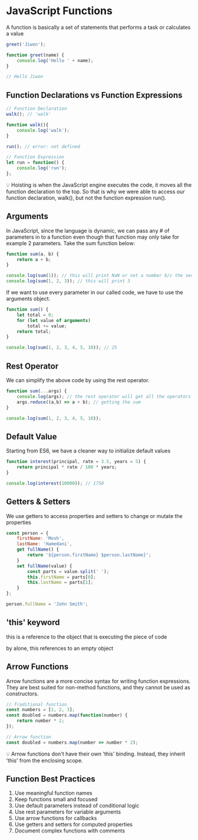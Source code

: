# JavaScript Functions

A function is basically a set of statements that performs a task or calculates a value

```javascript
greet('Jiwon');

function greet(name) {
    console.log('Hello ' + name);
}

// Hello Jiwon
```

## Function Declarations vs Function Expressions

```javascript
// Function Declaration
walk(); // 'walk'

function walk(){
    console.log('walk');
}

run(); // error: not defined

// Function Expression
let run = function() {
    console.log('run');
};
```

<aside>
💡 Hoisting is when the JavaScript engine executes the code, it moves all the function declaration to the top. So that is why we were able to access our function declaration, walk(), but not the function expression run().
</aside>

## Arguments

In JavaScript, since the language is dynamic, we can pass any # of parameters in to a function even though that function may only take for example 2 parameters. Take the sum function below:

```javascript
function sum(a, b) {
    return a + b;
}

console.log(sum(1)); // this will print NaN or not a number b/c the second parameter will automatically be initalized to undefined
console.log(sum(1, 2, 3)); // this will print 3
```

If we want to use every parameter in our called code, we have to use the arguments object.

```javascript
function sum() {
    let total = 0;
    for (let value of arguments)
        total += value;
    return total;
}

console.log(sum(1, 2, 3, 4, 5, 10)); // 25
```

## Rest Operator

We can simplify the above code by using the rest operator.

```javascript
function sum(...args) { 
    console.log(args); // the rest operator will get all the operators and put them in an array
    args.reduce((a,b) => a + b); // getting the sum
}

console.log(sum(1, 2, 3, 4, 5, 10));
```

## Default Value

Starting from ES6, we have a cleaner way to initialize default values

```javascript
function interest(principal, rate = 3.5, years = 5) {
    return principal * rate / 100 * years;
}

console.log(interest(10000)); // 1750
```

## Getters & Setters

We use getters to access properties and setters to change or mutate the properties

```javascript
const person = {
    firstName: 'Mosh',
    lastName: 'Hamedani',
    get fullName() {
        return '${person.firstName} $person.lastName}';
    }
    set fullName(value) {
        const parts = value.split(' ');
        this.firstName = parts[0];
        this.lastName = parts[1];
    }
};

person.fullName = 'John Smith';
```

## 'this' keyword

this is a reference to the object that is executing the piece of code

by alone, this references to an empty object

## Arrow Functions

Arrow functions are a more concise syntax for writing function expressions. They are best suited for non-method functions, and they cannot be used as constructors.

```javascript
// Traditional function
const numbers = [1, 2, 3];
const doubled = numbers.map(function(number) {
    return number * 2;
});

// Arrow function
const doubled = numbers.map(number => number * 2);
```

<aside>
💡 Arrow functions don't have their own 'this' binding. Instead, they inherit 'this' from the enclosing scope.
</aside>

## Function Best Practices

1. Use meaningful function names
2. Keep functions small and focused
3. Use default parameters instead of conditional logic
4. Use rest parameters for variable arguments
5. Use arrow functions for callbacks
6. Use getters and setters for computed properties
7. Document complex functions with comments 